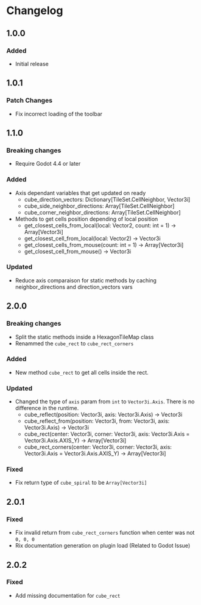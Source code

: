 # Changelog

## 1.0.0

### Added

- Initial release

## 1.0.1

### Patch Changes

- Fix incorrect loading of the toolbar

## 1.1.0

### Breaking changes

- Require Godot 4.4 or later

### Added

- Axis dependant variables that get updated on ready
	- cube_direction_vectors: Dictionary[TileSet.CellNeighbor, Vector3i]
	- cube_side_neighbor_directions: Array[TileSet.CellNeighbor]
	- cube_corner_neighbor_directions: Array[TileSet.CellNeighbor]
- Methods to get cells position depending of local position
	- get_closest_cells_from_local(local: Vector2, count: int = 1) -> Array[Vector3i]
	- get_closest_cell_from_local(local: Vector2) -> Vector3i
	- get_closest_cells_from_mouse(count: int = 1) -> Array[Vector3i]
	- get_closest_cell_from_mouse() -> Vector3i

### Updated

- Reduce axis comparaison for static methods by caching neighbor_directions and direction_vectors vars

## 2.0.0

### Breaking changes

- Split the static methods inside a HexagonTileMap class
- Renammed the `cube_rect` to `cube_rect_corners`

### Added

- New method `cube_rect` to get all cells inside the rect.

### Updated

- Changed the type of `axis` param from `int` to `Vector3i.Axis`. There is no difference in the runtime.
	- cube_reflect(position: Vector3i, axis: Vector3i.Axis) -> Vector3i
	- cube_reflect_from(position: Vector3i, from: Vector3i, axis: Vector3i.Axis) -> Vector3i
	- cube_rect(center: Vector3i, corner: Vector3i, axis: Vector3i.Axis = Vector3i.Axis.AXIS_Y) -> Array[Vector3i]
	- cube_rect_corners(center: Vector3i, corner: Vector3i, axis: Vector3i.Axis = Vector3i.Axis.AXIS_Y) -> Array[Vector3i]

### Fixed

- Fix return type of `cube_spiral` to be `Array[Vector3i]`

## 2.0.1

### Fixed

- Fix invalid return from `cube_rect_corners` function when center was not `0, 0, 0`
- Rix documentation generation on plugin load (Related to Godot Issue)

## 2.0.2

### Fixed

- Add missing documentation for `cube_rect`
